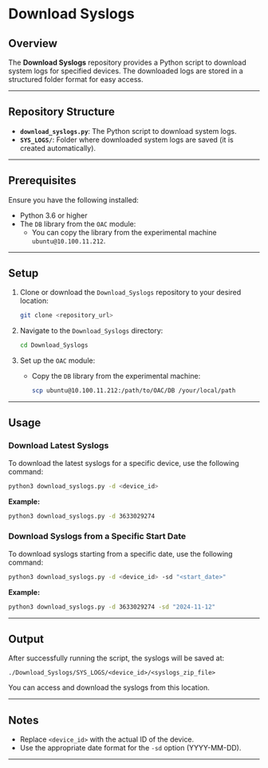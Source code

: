 # Download Syslogs

## Overview
The **Download Syslogs** repository provides a Python script to download system logs for specified devices. The downloaded logs are stored in a structured folder format for easy access.

---

## Repository Structure
- **`download_syslogs.py`**: The Python script to download system logs.
- **`SYS_LOGS/`**: Folder where downloaded system logs are saved (it is created automatically).

---

## Prerequisites
Ensure you have the following installed:
- Python 3.6 or higher
- The `DB` library from the `OAC` module:
  - You can copy the library from the experimental machine `ubuntu@10.100.11.212`.

---

## Setup
1. Clone or download the `Download_Syslogs` repository to your desired location:
   ```bash
   git clone <repository_url>
   ```

2. Navigate to the `Download_Syslogs` directory:
   ```bash
   cd Download_Syslogs
   ```

3. Set up the `OAC` module:
   - Copy the `DB` library from the experimental machine:
     ```bash
     scp ubuntu@10.100.11.212:/path/to/OAC/DB /your/local/path
     ```

---

## Usage

### Download Latest Syslogs
To download the latest syslogs for a specific device, use the following command:
```bash
python3 download_syslogs.py -d <device_id>
```
**Example:**
```bash
python3 download_syslogs.py -d 3633029274
```

### Download Syslogs from a Specific Start Date
To download syslogs starting from a specific date, use the following command:
```bash
python3 download_syslogs.py -d <device_id> -sd "<start_date>"
```
**Example:**
```bash
python3 download_syslogs.py -d 3633029274 -sd "2024-11-12"
```

---

## Output
After successfully running the script, the syslogs will be saved at:
```
./Download_Syslogs/SYS_LOGS/<device_id>/<syslogs_zip_file>
```
You can access and download the syslogs from this location.

---

## Notes
- Replace `<device_id>` with the actual ID of the device.
- Use the appropriate date format for the `-sd` option (YYYY-MM-DD).

---
